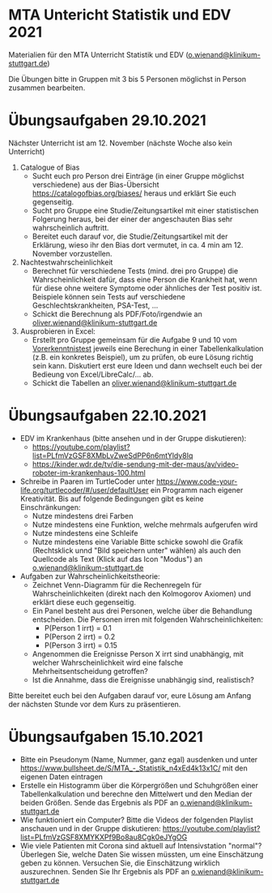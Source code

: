# MTA Untericht Statistik und EDV 2021
Materialien für den MTA Unterricht Statistik und EDV (o.wienand@klinikum-stuttgart.de)

Die Übungen bitte in Gruppen mit 3 bis 5 Personen möglichst in Person zusammen bearbeiten.

# Übungsaufgaben 29.10.2021
Nächster Unterricht ist am 12. November (nächste Woche also kein Unterricht)
 1. Catalogue of Bias
    * Sucht euch pro Person drei Einträge (in einer Gruppe möglichst verschiedene) aus der Bias-Übersicht https://catalogofbias.org/biases/ heraus und erklärt Sie euch gegenseitig.
    * Sucht pro Gruppe eine Studie/Zeitungsartikel mit einer statistischen Folgerung heraus, bei der einer der angeschauten Bias sehr wahrscheinlich auftritt.
    * Bereitet euch darauf vor, die Studie/Zeitungsartikel mit der Erklärung, wieso ihr den Bias dort vermutet, in ca. 4 min am 12. November vorzustellen.
 2. Nachtestwahrscheinlichkeit
    * Berechnet für verschiedene Tests (mind. drei pro Gruppe) die Wahrscheinlichkeit dafür, dass eine Person die Krankheit hat, wenn für diese ohne weitere Symptome oder ähnliches der Test positiv ist. Beispiele können sein Tests auf verschiedene Geschlechtskrankheiten, PSA-Test, ...
    * Schickt die Berechnung als PDF/Foto/irgendwie an oliver.wienand@klinikum-stuttgart.de
 3. Ausprobieren in Excel:
    * Erstellt pro Gruppe gemeinsam für die Aufgabe 9 und 10 vom [Vorerkenntnistest](https://github.com/wienand/MTA_STAT_EDV/raw/main/eintrittstest.pdf) jeweils eine Berechung in einer Tabellenkalkulation (z.B. ein konkretes Beispiel), um zu prüfen, ob eure Lösung richtig sein kann. Diskutiert erst eure Ideen und dann wechselt euch bei der Bedieung von Excel/LibreCalc/... ab.
    * Schickt die Tabellen an oliver.wienand@klinikum-stuttgart.de

# Übungsaufgaben 22.10.2021
 * EDV im Krankenhaus (bitte ansehen und in der Gruppe diskutieren):
    * https://youtube.com/playlist?list=PLfmVzGSF8XMbLvZweSdPP6n6mtYldy8Iq
    * https://kinder.wdr.de/tv/die-sendung-mit-der-maus/av/video-roboter-im-krankenhaus-100.html
 * Schreibe in Paaren im TurtleCoder unter https://www.code-your-life.org/turtlecoder/#/user/defaultUser ein Programm nach eigener Kreativität. Bis auf folgende Bedingungen gibt es keine Einschränkungen:
    * Nutze mindestens drei Farben
    * Nutze mindestens eine Funktion, welche mehrmals aufgerufen wird
    * Nutze mindestens eine Schleife
    * Nutze mindestens eine Variable
   Bitte schicke sowohl die Grafik (Rechtsklick unnd "Bild speichern unter" wählen) als auch den Quellcode als Text (Klick auf das Icon "Modus") an o.wienand@klinikum-stuttgart.de
 * Aufgaben zur Wahrscheinlichkeitstheorie:
    * Zeichnet Venn-Diagramm für die Rechenregeln für Wahrscheinlichkeiten (direkt nach den Kolmogorov Axiomen) und erklärt diese euch gegenseitig.
    * Ein Panel besteht aus drei Personen, welche über die Behandlung entscheiden. Die Personen irren mit folgenden Wahrscheinlichkeiten:
       * P(Person 1 irrt) = 0.1
       * P(Person 2 irrt) = 0.2
       * P(Person 3 irrt) = 0.15
   * Angenommen die Ereignisse Person X irrt sind unabhängig, mit welcher Wahrscheinlichkeit wird eine falsche Mehrheitsentscheidung getroffen?
   * Ist die Annahme, dass die Ereignisse unabhängig sind, realistisch?

Bitte bereitet euch bei den Aufgaben darauf vor, eure Lösung am Anfang der nächsten Stunde vor dem Kurs zu präsentieren.

# Übungsaufgaben 15.10.2021
 * Bitte ein Pseudonym (Name, Nummer, ganz egal) ausdenken und unter https://www.bullsheet.de/S/MTA_-_Statistik_n4xEd4k13x1C/ mit den eigenen Daten eintragen
 * Erstelle ein Histogramm über die Körpergrößen und Schuhgrößen einer Tabellenkalkulation und berechne den Mittelwert und den Median der beiden Größen. Sende das Ergebnis als PDF an o.wienand@klinikum-stuttgart.de
 * Wie funktioniert ein Computer? Bitte die Videos der folgenden Playlist anschauen und in der Gruppe diskutieren: https://youtube.com/playlist?list=PLfmVzGSF8XMYKXPf9Bo8au8Cgk0eJYgOG
 * Wie viele Patienten mit Corona sind aktuell auf Intensivstation "normal"? Überlegen Sie, welche Daten Sie wissen müssten, um eine Einschätzung geben zu können. Versuchen Sie, die Einschätzung wirklich auszurechnen. Senden Sie Ihr Ergebnis als PDF an o.wienand@klinikum-stuttgart.de
